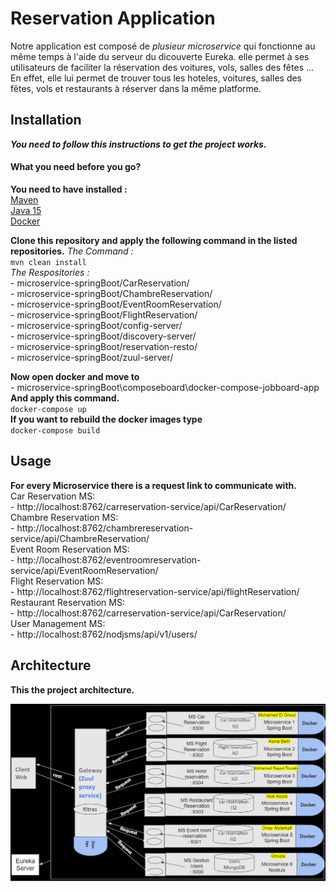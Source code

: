 # Reservation Application

Notre application est composé de *plusieur microservice* qui fonctionne au même temps à l'aide du serveur du dicouverte Eureka. elle permet à ses utilisateurs de faciliter la réservation des voitures, vols, salles des fêtes ... En effet, elle lui permet de trouver tous les hoteles, voitures, salles des fêtes, vols et restaurants à réserver dans la même platforme.

## Installation 

***You need to follow this instructions to get the project works.***

  #### What you need before you go?
  **You need to have installed :**  
    [Maven](https://maven.apache.org/download.cgi)  
    [Java 15](https://www.oracle.com/java/technologies/javase/jdk15-archive-downloads.html)  
    [Docker](https://www.docker.com/products/docker-desktop)  

  **Clone this repository and apply the following command in the listed repositories.**
    _The Command :_  
        ```
        mvn clean install
        ```  
    _The Respositories :_  
        - microservice-springBoot/CarReservation/  
        - microservice-springBoot/ChambreReservation/  
        - microservice-springBoot/EventRoomReservation/  
        - microservice-springBoot/FlightReservation/  
        - microservice-springBoot/config-server/  
        - microservice-springBoot/discovery-server/  
        - microservice-springBoot/reservation-resto/  
        - microservice-springBoot/zuul-server/  

  **Now open docker and move to**  
      - microservice-springBoot\composeboard\docker-compose-jobboard-app  
  **And apply this command.**  
        ```
        docker-compose up
        ```  
  **If you want to rebuild the docker images type**  
        ```
        docker-compose build
        ```  

## Usage

**For every Microservice there is a request link to communicate with.**  
  Car Reservation MS:  
      - http://localhost:8762/carreservation-service/api/CarReservation/  
  Chambre Reservation MS:  
      - http://localhost:8762/chambrereservation-service/api/ChambreReservation/  
  Event Room Reservation MS:  
      - http://localhost:8762/eventroomreservation-service/api/EventRoomReservation/  
  Flight Reservation MS:  
      - http://localhost:8762/flightreservation-service/api/flightReservation/  
  Restaurant Reservation MS:  
      - http://localhost:8762/carreservation-service/api/CarReservation/  
  User Management MS:  
      - http://localhost:8762/nodjsms/api/v1/users/  
      
## Architecture

**This the project architecture.**

![Architecture Image](/img/architecture.PNG)

